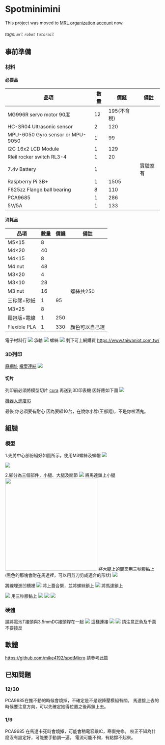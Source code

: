 # Spotminimini

This project was moved to [MRL organization account](https://github.com/NcuMathRoboticsLab/spotminimini) now.

###### tags: `mrl` `robot` `tutorail`

## 事前準備
### 材料
#### 必要品


| 品項                             | 數量 | 價錢        | 備註     |
| -------------------------------- | ---- | ----------- | -------- |
| MG996R servo motor 90度          | 12   | 195(不含稅) |          |
| HC-SR04 Ultrasonic sensor        | 2    | 120         |          |
| MPU-6050 Gyro sensor or MPU-9050 | 1    | 99          |          |
| I2C 16x2 LCD Module              | 1    | 129         |          |
| Rleil rocker switch RL3-4        | 1    | 20          |          |
| 7.4v Battery                     | 1    |             | 實驗室有 |
| Raspberry Pi 3B+                 | 1    | 1505        |          |
| F625zz Flange ball bearing       | 8    | 110         |          |
| PCA9685                          | 1    | 286         |          |
| 5V/5A                            | 1    | 133         |          |
#### 消耗品


| 品項         | 數量 | 價錢 | 備註           |
| ------------ | ---- | ---- | -------------- |
| M5×15        | 8    |      |                |
| M4×20        | 40   |      |                |
| M4×15        | 8    |      |                |
| M4 nut       | 48   |      |                |
| M3×20        | 4    |      |                |
| M3×10        | 28   |      |                |
| M3 nut       | 16   |      | 螺絲共250      |
| 三秒膠+砂紙  | 1    | 95   |                |
| M3×25        | 8    |      |                |
| 麵包版+電線  | 1    | 250  |                |
| Flexible PLA | 1    | 330  | 顏色可以自己選 |

電子材料行
![](https://codimd.mcl.math.ncu.edu.tw/uploads/upload_c2aa528b9dd9e98a226da35b81d000dd.png)
承軸
![](https://codimd.mcl.math.ncu.edu.tw/uploads/upload_6da1faaa04e8f72ca6414d0605dc9c8f.png)
螺絲
![](https://codimd.mcl.math.ncu.edu.tw/uploads/upload_f2ace12f458983db1910857cddb302ff.png)
剩下可上網購買
https://www.taiwaniot.com.tw/




### 3D列印
[原網址](https://www.thingiverse.com/thing:3445283 )
[檔案連結](https://drive.google.com/file/d/1NRVSzWPO_NljJa0uXyuZC-TMpqVH1S0P/view?usp=sharing)
![](https://codimd.mcl.math.ncu.edu.tw/uploads/upload_1e78a6ff7a421c6ba8ad09e1504a08d6.png)
#### 切片
列印前必須將模型切片
[cura](https://ultimaker.com/software/ultimaker-cura)
再送到3D印表機
因好應如下圖
![](https://codimd.mcl.math.ncu.edu.tw/uploads/upload_7e6f1f4c04b30954a8a2c5e92dbfc9ea.png)

[機器人進度IG](https://www.instagram.com/extraordinary_leon/)


最後 你必須要有耐心 因為要組10台，在說你小胖(王郁翔)，不是你啦酒鬼。

## 組裝

### 模型
1.先將中心部份組好如圖所示，使用M3螺絲及螺帽
![](https://codimd.mcl.math.ncu.edu.tw/uploads/upload_6924b08acf3a3cd60a7465832b9037c7.jpg)

![](https://codimd.mcl.math.ncu.edu.tw/uploads/upload_4673ba33c6a2ddc1f49b1f879de37e42.jpg)

2.腳分為三個部件，小腿、大腿及關節
![](https://codimd.mcl.math.ncu.edu.tw/uploads/upload_37a858f2f8f549b882aba0958a628895.jpg)
將馬達鎖上小腿
<img src="https://codimd.mcl.math.ncu.edu.tw/uploads/upload_ab2b6ab0794e82fbc803f040e24818a9.jpg" width=300>
將大腿上的關節用三秒膠黏上(黑色的那塊會附在馬達裡，可以用剪刀剪成適合的形狀)
![](https://codimd.mcl.math.ncu.edu.tw/uploads/upload_2d5ff1b8295b5a8aeee8f54ed7b25d1b.jpg)

將線埋進凹槽裡
![](https://codimd.mcl.math.ncu.edu.tw/uploads/upload_e650a34e877767c49c4ea21dc1d2511d.jpg)
將上蓋合緊，並將螺絲鎖上
![](https://codimd.mcl.math.ncu.edu.tw/uploads/upload_2853207e79af47fa7f5edfe9f9311c78.jpg)
將馬達鎖上



![](https://codimd.mcl.math.ncu.edu.tw/uploads/upload_2c63faf28c86125da5d63942b0aa8e03.jpg)
用三秒膠黏上
![](https://codimd.mcl.math.ncu.edu.tw/uploads/upload_0eb2b9d3e390338e51297cd4c146413a.jpg)
![](https://codimd.mcl.math.ncu.edu.tw/uploads/upload_de2ada8b878137e4aaa2ec1c566b79f8.jpg)
![](https://codimd.mcl.math.ncu.edu.tw/uploads/upload_bd11c15ef4da52e59dcb37dfb8b5eb81.jpg)



### 硬體
請將電池T接頭與3.5mmDC接頭焊在一起
![](https://codimd.mcl.math.ncu.edu.tw/uploads/upload_0f8cdabf8b2adf12884399423a6715d9.jpg)
這樣連接
![](https://codimd.mcl.math.ncu.edu.tw/uploads/upload_272a249caf951827a2372a8afa544a69.jpg)
![](https://codimd.mcl.math.ncu.edu.tw/uploads/upload_8473ade10f03dc02f054fd3caedbcf15.png)
請注意正負及千萬不要接反

## 軟體

https://github.com/mike4192/spotMicro
請參考此篇 

## 已知問題
### 12/30
PCA9685在推不動的時候會燒掉，不確定是不是跟降壓模組有關。
馬達接上去的時候要注意方向，可以先確定她得位置之後再鎖上去。

### 1/9
PCA9685 在馬達卡死時會燒掉，可能會稍電容跟IC，寒假完修。
校正不知為什麼沒有設定好，可能要手動調一遍。
電流可能不夠，有點撐不起來。



